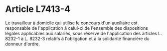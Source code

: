 # Article L7413-4

Le travailleur à domicile qui utilise le concours d'un auxiliaire est responsable de l'application à celui-ci de l'ensemble des dispositions légales applicables aux salariés, sous réserve de l'application des articles L. 8232-1 à L. 8232-3 relatifs à l'obligation et à la solidarité financière du donneur d'ordre.
